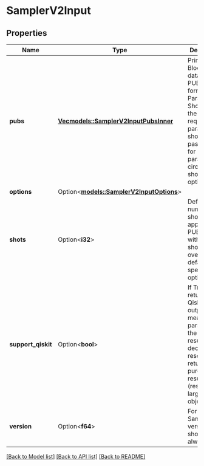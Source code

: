 # SamplerV2Input

## Properties

Name | Type | Description | Notes
------------ | ------------- | ------------- | -------------
**pubs** | [**Vec<models::SamplerV2InputPubsInner>**](SamplerV2_input_pubs_inner.md) | Primitive Unit Blocs of data. Each PUB is of the form (Circuit, Parameters, Shots) where the circuit is required, parameters should be passed only for parametrized circuits, and shots is optional | 
**options** | Option<[**models::SamplerV2InputOptions**](SamplerV2_input_options.md)> |  | [optional]
**shots** | Option<**i32**> | Default number of shots which applies to all PUBs without shots. This overrides default_shots specified in options. | [optional]
**support_qiskit** | Option<**bool**> | If True, returns a Qiskit-style output, meant to be parsed using the runtime result decoder, or resort to returning pure JSON results (resulting in larger objects) | [optional]
**version** | Option<**f64**> | For SamplerV2, version should always be 2 | [optional]

[[Back to Model list]](../README.md#documentation-for-models) [[Back to API list]](../README.md#documentation-for-api-endpoints) [[Back to README]](../README.md)


